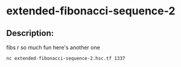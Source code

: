 
# extended-fibonacci-sequence-2
## Description:
fibs r so much fun here's another one

`nc extended-fibonacci-sequence-2.hsc.tf 1337`

